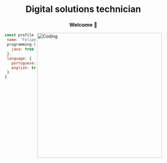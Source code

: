 <h1 align="center">Digital solutions technician</h1>

<div align="center">
  <h3> Welcome 👋</h3>
</div>

<div >
  <p>  <img alt="Coding" align="right" width="400" src="https://media.giphy.com/media/qp61kl8rdZwuQ/giphy.gif?cid=ecf05e478kw8ednw6l16ivasyjr3xeh3xgoz7wgh9r394u50&ep=v1_gifs_search&rid=giphy.gif&ct=g"></p>
</div>
 

 ```javascript
const profile = {
  name: 'Felipe R. Tsuda',
  programming-language: {
    java: true
  },
  language: {
    portuguese: true,
    english: true
  }
}
```
